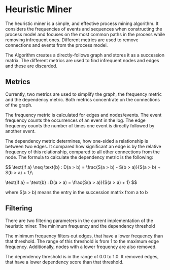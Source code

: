 # Heuristic Miner

The heuristic miner is a simple, and effective process mining algorithm. It considers the frequencies of events and sequences when constructing the process model and focuses on the most common paths in the process while removing infrequent ones. Different metrics are used to remove connections and events from the process  model.

The Algorithm creates a directly-follows graph and stores it as a succession matrix. The different metrics are used to find infrequent nodes and edges and these are discarded.

## Metrics

Currently, two metrics are used to simplify the graph, the frequency metric and the dependency metric. Both metrics concentrate on the connections of the graph.

The frequency metric is calculated for edges and nodes/events. The event frequency counts the occurrences of an event in the log. The edge frequency counts the number of times one event is directly followed by another event.

The dependency metric determines, how one-sided a relationship is between two edges. It compared how significant an edge is by the relative frequency of this relationship, compared to all other connections from the node. The formula to calculate the dependency metric is the following:

$$
\text{if a} \neq \text{b} :   D(a > b) = \frac{S(a > b) - S(b > a)}{S(a > b) + S(b > a) + 1}\\

\text{if a} = \text{b} :   D(a > a) = \frac{S(a > a)}{S(a > a) + 1}
$$

where S(a > b) means the entry in the succession matrix from a to b

## Filtering

There are two filtering parameters in the current implementation of the heuristic miner. The minimum frequency and the dependency threshold

The minimum frequency filters out edges, that have a lower frequency than that threshold. The range of this threshold is from 1 to the maximum edge frequency. Additionally, nodes with a lower frequency are also removed.

The dependency threshold is in the range of 0.0 to 1.0. It removed edges, that have a lower dependency score than that threshold.
